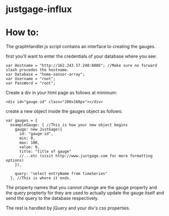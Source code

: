 justgage-influx
===============

How to:
=======
The graphHandler.js script contains an interface to creating the gauges.

first you'll want to enter the credentials of your database where you see:
```
var Hostname = "http://162.243.57.240:8086"; //Make sure no forward slash procedes the hostname.
var Database = "home-sensor-array";
var Username = "root";
var PassWord = "root";
```
Create a div in your html page as follows at minimum:
```
<div id="gauge-id" class="200x160px"></div>
```
create a new object inside the gauges object as follows:

```
var gauges = {
  exampleGauge: { //This is how your new object begins
    gauge: new JustGage({
      id: "gauge-id",
      min: 0,
      max: 100,
      value: 0,
      title: "title of gauge"
      //...etc (visit http://www.justgage.com for more formatting options)
    }),
    
    query: "select entryName from timeSeries"
  }, //This is where it ends.
```
The property names that you cannot change are the gauge property and the query propterty
for they are used to actually update the gauge itself and send the query to the database
respectively.

The rest is handled by jQuery and your div's css properties.
